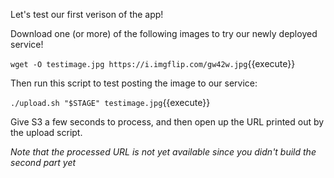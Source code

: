 Let's test our first verison of the app!

Download one (or more) of the following images to try our newly deployed service!

`wget -O testimage.jpg https://i.imgflip.com/gw42w.jpg`{{execute}}

Then run this script to test posting the image to our service:

`./upload.sh "$STAGE" testimage.jpg`{{execute}}

Give S3 a few seconds to process, and then open up the URL printed out by the upload script.

*Note that the processed URL is not yet available since you didn't build the second part yet*
